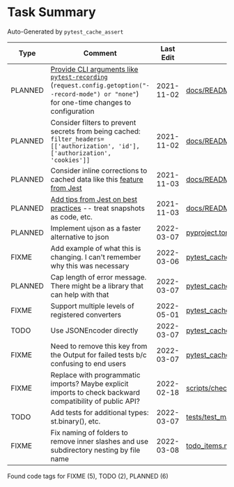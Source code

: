 # Task Summary

Auto-Generated by `pytest_cache_assert`

| Type    | Comment                                                                                                                                                                                                                                                                         | Last Edit   | Source File                                                                                                                                                                                                    |
|---------|---------------------------------------------------------------------------------------------------------------------------------------------------------------------------------------------------------------------------------------------------------------------------------|-------------|----------------------------------------------------------------------------------------------------------------------------------------------------------------------------------------------------------------|
| PLANNED | [Provide CLI arguments like `pytest-recording`](https://github.com/kiwicom/pytest-recording/blob/484bb887dd43fcaf44149160d57b58a7215e2c8a/src/pytest_recording/plugin.py#L37-L70) (`request.config.getoption("--record-mode") or "none"`) for one-time changes to configuration | 2021-11-02  | [docs/README.md:203](https://github.com/KyleKing/pytest_cache_assert/blame/59b53b867385ee55fb5d6c280931e1200f242f8c/docs/README.md#L191)                                                                       |
| PLANNED | Consider filters to prevent secrets from being cached: `filter_headers=[['authorization', 'id'], ['authorization', 'cookies']]`                                                                                                                                                 | 2021-11-02  | [docs/README.md:204](https://github.com/KyleKing/pytest_cache_assert/blame/59b53b867385ee55fb5d6c280931e1200f242f8c/docs/README.md#L192)                                                                       |
| PLANNED | Consider inline corrections to cached data like this [feature from Jest](https://jestjs.io/docs/snapshot-testing#inline-snapshots)                                                                                                                                              | 2021-11-03  | [docs/README.md:208](https://github.com/KyleKing/pytest_cache_assert/blame/0b3976e638b5f059cb1d4a8aecd008cee14ae70f/docs/README.md#L228)                                                                       |
| PLANNED | [Add tips from Jest on best practices](https://jestjs.io/docs/snapshot-testing#best-practices) -- treat snapshots as code, etc.                                                                                                                                                 | 2021-11-03  | [docs/README.md:211](https://github.com/KyleKing/pytest_cache_assert/blame/0b3976e638b5f059cb1d4a8aecd008cee14ae70f/docs/README.md#L231)                                                                       |
| PLANNED | Implement ujson as a faster alternative to json                                                                                                                                                                                                                                 | 2022-03-07  | [pyproject.toml:69](https://github.com/KyleKing/pytest_cache_assert/blame/f997474b9c84f354dd74de1da7f78e3f61af8c51/pyproject.toml#L69)                                                                         |
| FIXME   | Add example of what this is changing. I can't remember why this was necessary                                                                                                                                                                                                   | 2022-03-06  | [pytest_cache_assert/_check_assert/differ.py:95](https://github.com/KyleKing/pytest_cache_assert/blame/6899acbe3ca1d34e34096f7c29e9f55190188ae8/pytest_cache_assert/_check_assert/differ.py#L97)               |
| PLANNED | Cap length of error message. There might be a library that can help with that                                                                                                                                                                                                   | 2022-03-07  | [pytest_cache_assert/_check_assert/error_message.py:41](https://github.com/KyleKing/pytest_cache_assert/blame/b197c0df3bed15af02a6861ea5033ed1028085ec/pytest_cache_assert/_check_assert/error_message.py#L36) |
| FIXME   | Support multiple levels of registered converters                                                                                                                                                                                                                                | 2022-05-01  | [pytest_cache_assert/_check_assert/serializer.py:32](https://github.com/KyleKing/pytest_cache_assert/blame/cca4e1dc96c2311f49b2d14d2979214dea47fbcd/pytest_cache_assert/_check_assert/serializer.py#L32)       |
| TODO    | Use JSONEncoder directly                                                                                                                                                                                                                                                        | 2022-03-07  | [pytest_cache_assert/_check_assert/serializer.py:119](https://github.com/KyleKing/pytest_cache_assert/blame/ddfdba83ffe7cc8bf49b5af6034411bb1b3f8553/pytest_cache_assert/_check_assert/serializer.py#L145)     |
| FIXME   | Need to remove this key from the Output for failed tests b/c confusing to end users                                                                                                                                                                                             | 2022-03-07  | [pytest_cache_assert/_check_assert/validator.py:18](https://github.com/KyleKing/pytest_cache_assert/blame/b197c0df3bed15af02a6861ea5033ed1028085ec/pytest_cache_assert/_check_assert/validator.py#L19)         |
| FIXME   | Replace with programmatic imports? Maybe explicit imports to check backward compatibility of public API?                                                                                                                                                                        | 2022-02-18  | [scripts/check_imports.py:7](https://github.com/KyleKing/pytest_cache_assert/blame/de5c14ec02a9b3db952957a391ad4fbf317567ae/scripts/check_imports.py#L7)                                                       |
| TODO    | Add tests for additional types: st.binary(), etc.                                                                                                                                                                                                                               | 2022-03-07  | [tests/test_main.py:143](https://github.com/KyleKing/pytest_cache_assert/blame/f997474b9c84f354dd74de1da7f78e3f61af8c51/tests/test_main.py#L143)                                                               |
| FIXME   | Fix naming of folders to remove inner slashes and use subdirectory nesting by file name                                                                                                                                                                                         | 2022-03-08  | [todo_items.md:1](https://github.com/KyleKing/pytest_cache_assert/blame/40346865813eb5dd6f017095d5821284a2730817/todo_items.md#L2)                                                                             |

Found code tags for FIXME (5), TODO (2), PLANNED (6)

<!-- calcipy:skip_tags -->
